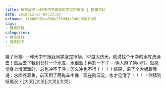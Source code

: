 ```yaml
---
title: 搞笑段子->昨天中午跟我同学逛完市场 | 糗事百科
date: 2019-12-07 00:33:58
urlname: 11b000d2ca60de270dd4e7abe85010a5
tags: 
- 糗事百科
categories:
- 糗事百科
- 搞笑段子
---
```

糗了哥糗- --昨天中午跟我同学逛完市场，37度大热天，就说找个干净的水库洗澡去！然后去了我们邻村一个水库，水很蓝！再割一下子---俩人游了俩小时，就感觉身上滑溜溜的，总也冲不干净！怎么冲也不行！！！！结果，来了个大姐跟我说：水库养着鱼，前天倒了两拖车牛粪！现在刚沉淀，水才见清了！！！！你猜到结尾没？[大哭][大哭][大哭][大哭]


